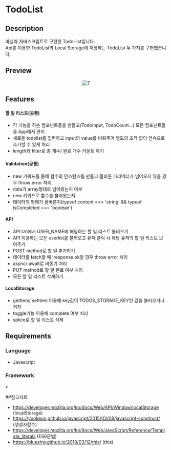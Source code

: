 # TodoList

## Description

바닐라 자바스크립트로 구현한 Todo-list입니다. <br/>Api를 이용한 TodoList와 Local Storage에 저장하는 TodoList 두 가지를 구현했습니다.

## Preview
<p align="center">
  <img alt="7" src="https://user-images.githubusercontent.com/71836751/108887461-a05de700-764d-11eb-9dea-3e59e2809f9a.gif">
</p>

## Features

#### 할 일 리스트(공통)
- 각 기능을 하는 컴포넌트들을 만들고(TodoInput, TodoCount...) 모든 컴포넌트들을 App에서 관리
- 새로운 todolist를 입력하고 input의 value를 비워주어 별도의 조작 없이 연속으로 추가할 수 있게 처리
- length와 filter로 총 개수/ 완료 개수 카운트 하기 

#### Validation(공통)
 - new 키워드를 통해 함수의 인스턴스를 만들고 올바른 파라메터가 넘어오지 않을 경우 throw error 처리
 - data가 array형태로 넘어왔는지 여부 
 - new 키워드로 함수를 불러왔는지
 - 데이터의 형태가 올바른지(typeof content === 'string' && typeof isCompleted === 'boolean')
  
#### API
- API Url에서 USER_NAME에 해당하는 할 일 리스트 불러오기
- API 이용하는 모든 userlist를 불러오고 유저 클릭 시 해당 유저의 할 일 리스트 보여주기
- POST method로 할 일 추가하기
- 데이터를 fetch할 때 !response.ok일 경우 throw error 처리
- async/ await로 비동기 처리
- PUT method로 할 일 완료 여부 처리
- 모든 할 일 리스트 삭제하기


#### LocalStorage
- getItem/ setItem 이용해 key값이 TODOS_STORAGE_KEY인 값을 불러오거나 저장
- toggle기능 이용해 complete 여부 처리
- splice로 할 일 리스트 삭제

  
## Requirements

### Language

  - Javascript
  
  
### Framework
 x

##참고자료
- https://developer.mozilla.org/ko/docs/Web/API/Window/localStorage (localStorage)
- https://yookeun.github.io/javascript/2015/03/08/javascript-construct/ (생성자함수)
- https://developer.mozilla.org/ko/docs/Web/JavaScript/Reference/Template_literals (ES6문법) 
- https://blueshw.github.io/2018/03/12/this/ (this)
